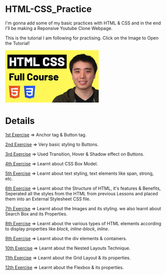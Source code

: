 # HTML-CSS_Practice

I'm gonna add some of my basic practices with HTML & CSS and in the end I'll be making a Reponsive Youtube Clone Webpage.

This is the tutorial I am following for practising. Click on the Image to Open the Tutorial!

[![HTML_CSS_PRACTICE](thumbnails/course-thumbnail.jpg)](https://www.youtube.com/watch?v=G3e-cpL7ofc)

# Details

[1st Exercise](https://github.com/git-ritesh/HTML-CSS_Practice/tree/master/intro-to-html/Lesson%201) => Anchor tag & Button tag.

[2nd Exercise](https://github.com/git-ritesh/HTML-CSS_Practice/tree/master/intro-to-html/Lesson%202) => Very basic styling to Buttons.

[3rd Exercise](https://github.com/git-ritesh/HTML-CSS_Practice/tree/master/intro-to-html/Lesson%203) => Used Transition, Hover & Shadow effect on Buttons.

[4th Exercise](https://github.com/git-ritesh/HTML-CSS_Practice/tree/master/intro-to-html/Lesson%204) => Learnt about CSS Box Model.

[5th Exercise](https://github.com/git-ritesh/HTML-CSS_Practice/tree/master/intro-to-html/Lesson%205) => Learnt about text styling, text elements like span, strong, etc.

[6th Exercise](https://github.com/git-ritesh/HTML-CSS_Practice/tree/master/intro-to-html/Lesson%206) => Learnt about the Structure of HTML, it's features & Benefits, Seperated all the styles from the HTML from previous Lessons and placed them into an External Stylesheet CSS file.

[7th Exercise](https://github.com/git-ritesh/HTML-CSS_Practice/tree/master/intro-to-html/Lesson%207) => Learnt about the Images and its styling. we also learnt about Search Box and its Properties.

[8th Exercise](https://github.com/git-ritesh/HTML-CSS_Practice/tree/master/intro-to-html/Lesson%208) => Learnt about the various types of HTML elements according to display properties like _block_, _inline-block_, _inline_.

[9th Exercise](https://github.com/git-ritesh/HTML-CSS_Practice/tree/master/intro-to-html/Lesson%2009) => Learnt about the div elements & containers.

[10th Exercise](https://github.com/git-ritesh/HTML-CSS_Practice/tree/master/intro-to-html/Lesson%2010) => Learnt about the Nested Layouts Technique.

[11th Exercise](https://github.com/git-ritesh/HTML-CSS_Practice/tree/master/intro-to-html/Lesson%2011) => Learnt about the Grid Layout & its properties.

[12th Exercise](https://github.com/git-ritesh/HTML-CSS_Practice/tree/master/intro-to-html/Lesson%2012) => Learnt about the Flexbox & its properties.